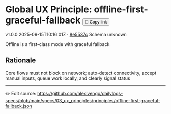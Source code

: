 # Global UX Principle: offline-first-graceful-fallback <button class="copy-link" aria-label="Copy page link" onclick="window.spechubCopyLink && window.spechubCopyLink()">🔗 Copy link</button>

<p class="badges">
  <span class="badge version">v1.0.0</span>
  <span class="badge build">2025-09-15T10:16:01Z · <a href="https://github.com/alexivengo/dailylogs-specs/commit/8e5537c" target="_blank" rel="noopener" class="sha">8e5537c</a></span>
  <span class="badge schema unknown">Schema unknown</span>
</p>

Offline is a first-class mode with graceful fallback

## Rationale
Core flows must not block on network; auto-detect connectivity, accept manual inputs, queue work locally, and clearly signal status



---
✏️ Edit source: https://github.com/alexivengo/dailylogs-specs/blob/main/specs/03_ux_principles/principles/offline-first-graceful-fallback.json